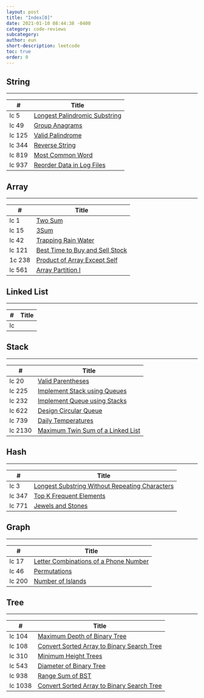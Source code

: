 ```yaml
---
layout: post
title: "Index[0]"
date: 2021-01-10 08:44:38 -0400
category: code-reviews
subcategory: 
author: eun
short-description: leetcode
toc: true
order: 0
---
```



## String
---

#| Title |      
---|---|   
lc 5|[Longest Palindromic Substring](/code-reviews/leetcode-5)|    
lc 49|[Group Anagrams](/code-reviews/leetcode-49)| 
lc 125|[Valid Palindrome](/code-reviews/leetcode-125/)|
lc 344|[Reverse String](/code-reviews/leetcode-344)|
lc 819|[Most Common Word](/code-reviews/leetcode-819)|
lc 937|[Reorder Data in Log Files](/code-reviews/leetcode-937)|

## Array
---

#| Title | 
---|---|
lc 1|[Two Sum](/code-rivews/leetcode-1)|
lc 15|[3Sum](/code-revies/leetcode-15)|
lc 42|[Trapping Rain Water](/code-reviews/leetcode-42)|
lc 121|[Best Time to Buy and Sell Stock](/code-revies/leetcode-121)|
1c 238|[Product of Array Except Self](/code-reviews/leetcode-238)|
lc 561|[Array Partition I](/code-reviews/leetcode-561)|

## Linked List
---

#| Title | 
---|---|
lc | []()|

## Stack
---

#| Title |
---|---|
lc 20|[Valid Parentheses](/code-reviews/leetcode-20)|
lc 225|[Implement Stack using Queues](/code-reviews/leetcode-225)|
lc 232|[Implement Queue using Stacks](/code-reviews/leetcode-232)|
lc 622|[Design Circular Queue](/code-reviews/leetcode-622)|
lc 739|[Daily Temperatures](/code-reviews/leetcode-739)|
lc 2130|[Maximum Twin Sum of a Linked List](/code-reviews/leetcode-2130)|

## Hash
---

#| Title | 
---|---|
lc 3|[Longest Substring Without Repeating Characters](/code-reviews/leetcode-3)||
lc 347|[Top K Frequent Elements](/code-reviews/leetcode-347)|
lc 771|[Jewels and Stones](/code-reviews/leetcode-771)|

## Graph
---

#| Title | 
---|---|
lc 17|[Letter Combinations of a Phone Number](/code-reviews/leetcode-17)|
lc 46|[Permutations](/code-reviews/leetcode-46)|
lc 200|[Number of Islands](/code-reviews/leetcode-200)|


## Tree
---

#| Title | 
---|---|
lc 104| [Maximum Depth of Binary Tree](/code-reviews/leetcode-104)|
lc 108|[Convert Sorted Array to Binary Search Tree](/code-reviews/leetcode-108)|
lc 310| [Minimum Height Trees](/code-reviews/leetcode-310)
lc 543| [Diameter of Binary Tree](/code-reviews/leetcode-543)|
lc 938| [Range Sum of BST](/code-reviews/leetcode-938)|
lc 1038|[Convert Sorted Array to Binary Search Tree](/code-reviews/leetcode-1038)|
